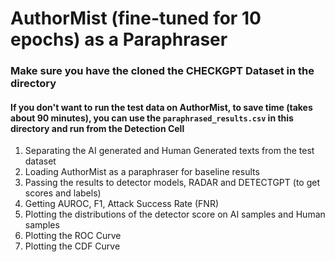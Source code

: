 # AuthorMist (fine-tuned for 10 epochs) as a Paraphraser
### Make sure you have the cloned the CHECKGPT Dataset in the directory
#### If you don't want to run the test data on AuthorMist, to save time (takes about 90 minutes), you can use the `paraphrased_results.csv` in this directory and run from the Detection Cell
1. Separating the AI generated and Human Generated texts from the test dataset
2. Loading AuthorMist as a paraphraser for baseline results
3. Passing the results to detector models, RADAR and DETECTGPT (to get scores and labels)
5. Getting AUROC, F1, Attack Success Rate (FNR)
6. Plotting the distributions of the detector score on AI samples and Human samples
7. Plotting the ROC Curve
8. Plotting the CDF Curve


